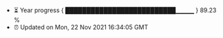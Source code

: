 - ⏳ Year progress { ██████████████████████████▁▁▁▁ } 89.23 %
- ⏰ Updated on Mon, 22 Nov 2021 16:34:05 GMT

